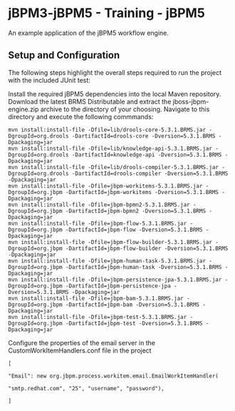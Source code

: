 jBPM3-jBPM5 - Training - jBPM5
=====================

An example application of the jBPM5 workflow engine.

Setup and Configuration
----------------------

The following steps highlight the overall steps required to run the project with the included JUnit test:

Install the required jBPM5 dependencies into the local Maven repository. Download the latest BRMS Distributable and extract the jboss-jbpm-engine.zip archive to the directory of your choosing. Navigate to this directory and execute the following commmands: 
    
	mvn install:install-file -Dfile=lib/drools-core-5.3.1.BRMS.jar -DgroupId=org.drools -DartifactId=drools-core -Dversion=5.3.1.BRMS -Dpackaging=jar
    mvn install:install-file -Dfile=lib/knowledge-api-5.3.1.BRMS.jar -DgroupId=org.drools -DartifactId=knowledge-api -Dversion=5.3.1.BRMS -Dpackaging=jar
    mvn install:install-file -Dfile=lib/drools-compiler-5.3.1.BRMS.jar -DgroupId=org.drools -DartifactId=drools-compiler -Dversion=5.3.1.BRMS -Dpackaging=jar
    mvn install:install-file -Dfile=jbpm-workitems-5.3.1.BRMS.jar -DgroupId=org.jbpm -DartifactId=jbpm-workitems -Dversion=5.3.1.BRMS -Dpackaging=jar
    mvn install:install-file -Dfile=jbpm-bpmn2-5.3.1.BRMS.jar -DgroupId=org.jbpm -DartifactId=jbpm-bpmn2 -Dversion=5.3.1.BRMS -Dpackaging=jar
    mvn install:install-file -Dfile=jbpm-flow-5.3.1.BRMS.jar -DgroupId=org.jbpm -DartifactId=jbpm-flow -Dversion=5.3.1.BRMS -Dpackaging=jar
    mvn install:install-file -Dfile=jbpm-flow-builder-5.3.1.BRMS.jar -DgroupId=org.jbpm -DartifactId=jbpm-flow-builder -Dversion=5.3.1.BRMS -Dpackaging=jar
    mvn install:install-file -Dfile=jbpm-human-task-5.3.1.BRMS.jar -DgroupId=org.jbpm -DartifactId=jbpm-human-task -Dversion=5.3.1.BRMS -Dpackaging=jar
    mvn install:install-file -Dfile=jbpm-persistence-jpa-5.3.1.BRMS.jar -DgroupId=org.jbpm -DartifactId=jbpm-persistence-jpa -Dversion=5.3.1.BRMS -Dpackaging=jar
    mvn install:install-file -Dfile=jbpm-bam-5.3.1.BRMS.jar -DgroupId=org.jbpm -DartifactId=jbpm-bam -Dversion=5.3.1.BRMS -Dpackaging=jar
    mvn install:install-file -Dfile=jbpm-test-5.3.1.BRMS.jar -DgroupId=org.jbpm -DartifactId=jbpm-test -Dversion=5.3.1.BRMS -Dpackaging=jar
    
Configure the properties of the email server in the CustomWorkItemHandlers.conf file in the project

	[

    "Email": new org.jbpm.process.workitem.email.EmailWorkItemHandler(
    
    "smtp.redhat.com", "25", "username", "password"),  
    
    ]
